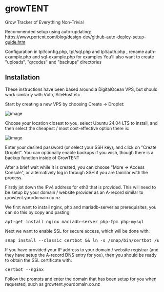# growTENT
Grow Tracker of Everything Non-Trivial

Recommended setup using auto-updating: https://www.portent.com/blog/design-dev/github-auto-deploy-setup-guide.htm

Configuration in tpl/config.php, tpl/sql.php and tpl/auth.php , rename auth-example.php and sql-example.php for examples
You'll also want to create "uploads", "qrcodes" and "backups" directories

## Installation
These instructions have been based around a DigitalOcean VPS, but should work similarly with Vultr, SiteHost etc

Start by creating a new VPS by choosing Create -> Droplet:

![image](https://github.com/Chill-Division/growTENT/assets/162461/d74181ae-1438-4b33-a970-c98803b24d28)

Choose your location closest to you, select Ubuntu 24.04 LTS to install, and then select the cheapest / most cost-effective option there is:

![image](https://github.com/Chill-Division/growTENT/assets/162461/524b829e-4358-4edc-83a5-d83a36ed3c48)

Enter your desired password (or select your SSH key), and click on "Create Droplet". You can optionally enable backups if you wish, though there is a backup function inside of GrowTENT

After a brief wait while it is created, you can choose "More -> Access Console", or alternatively log in through SSH if you are familiar with the process.

Firstly jot down the IPv4 address for eth0 that is provided. This will need to be setup by your domain / website provider as an A-record similar to growtent.yourdomain.co.nz

We first want to install nginx, php and mariadb-server as prerequisites, you can do this by copy and pasting:

<pre>apt-get install nginx mariadb-server php-fpm php-mysql</pre>

Next we want to enable SSL for secure access, which will be done with:

<pre>snap install --classic certbot && ln -s /snap/bin/certbot /usr/bin/certbot</pre>

If you have provided your IP address to your domain / website registrar (and they have setup the A-record DNS entry for you), then you should be ready to obtain the SSL certificate with:

<pre>certbot --nginx</pre>

Follow the prompts and enter the domain that has been setup for you when requested, such as growtent.yourdomain.co.nz
